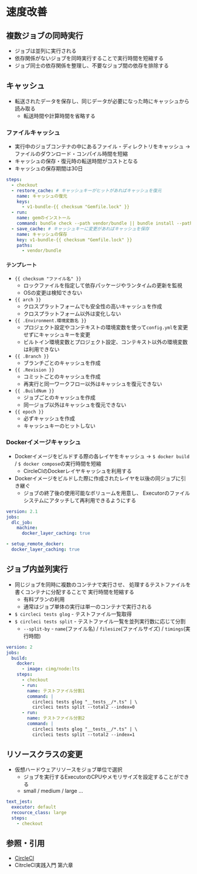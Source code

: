 # 速度改善
## 複数ジョブの同時実行
- ジョブは並列に実行される
- 依存関係がないジョブを同時実行することで実行時間を短縮する
- ジョブ同士の依存関係を整理し、不要なジョブ間の依存を排除する

## キャッシュ
- 転送されたデータを保存し、同じデータが必要になった時にキャッシュから読み取る
  - 転送時間や計算時間を省略する

### ファイルキャッシュ
- 実行中のジョブコンテナの中にあるファイル・ディレクトリをキャッシュ
  -> ファイルのダウンロード・コンパイル時間を短縮
- キャッシュの保存・復元時の転送時間がコストとなる
- キャッシュの保存期間は30日
```yml
steps:
  - checkout
  - restore_cache: # キャッシュキーがヒットがあればキャッシュを復元
    name: キャッシュの復元
    keys:
      - v1-bundle-{{ checksum "Gemfile.lock" }}
  - run:
    name: gemのインストール
    command: bundle check --path vendor/bundle || bundle install --path vendor/bundle
  - save_cache: # キャッシュキーに変更があればキャッシュを保存
    name: キャッシュの保存
    key: v1-bundle-{{ checksum "Gemfile.lock" }}
    paths:
      - vendor/bundle
```

#### テンプレート
- `{{ checksum "ファイル名" }}`
  - ロックファイルを指定して依存パッケージやランタイムの更新を監視
  - OSの変更は検知できない
- `{{ arch }}`
  - クロスプラットフォームでも安全性の高いキャッシュを作成
  - クロスプラットフォーム以外は変化しない
- `{{ .Environment.環境変数名 }}`
  - プロジェクト設定やコンテキストの環境変数を使って`config.yml`を変更せずにキャッシュキーを変更
  - ビルトイン環境変数とプロジェクト設定、コンテキスト以外の環境変数は利用できない
- `{{ .Branch }}`
  - ブランチごとのキャッシュを作成
- `{{ .Revision }}`
  - コミットごとのキャッシュを作成
  - 再実行と同一ワークフロー以外はキャッシュを復元できない
- `{{ .BuildNum }}`
  - ジョブごとのキャッシュを作成
  - 同一ジョブ以外はキャッシュを復元できない
- `{{ epoch }}`
  - 必ずキャッシュを作成
  - キャッシュキーのヒットしない

### Dockerイメージキャッシュ
- Dockerイメージをビルドする際の各レイヤをキャッシュ
  -> `$ docker build` / `$ docker compose`の実行時間を短縮
  - CircleCIのDockerレイヤキャッシュを利用する
- Dockerイメージをビルドした際に作成されたレイヤを以後の同ジョブに引き継ぐ
  - ジョブの終了後の使用可能なボリュームを用意し、
    Executorのファイルシステムにアタッチして再利用できるようにする
```yml
version: 2.1
jobs:
  dlc_job:
    machine:
      docker_layer_caching: true
```

```yml
- setup_remote_docker:
  docker_layer_caching: true
```

## ジョブ内並列実行
- 同じジョブを同時に複数のコンテナで実行させ、
  処理するテストファイルを書くコンテナに分配することで
  実行時間を短縮する
  - 有料プランの利用
  - 通常はジョブ単体の実行は単一のコンテナで実行される
- `$ circleci tests glog` - テストファイル一覧取得
- `$ circleci tests split` - テストファイル一覧を並列実行数に応じて分割
  - `--split-by` - `name`(ファイル名) / `filesize`(ファイルサイズ) / `timings`(実行時間)
```yml
version: 2
jobs:
  build:
    docker:
      - image: cimg/node:lts
    steps:
      - checkout
      - run:
        name: テストファイル分割1
        command: |
          circleci tests glog "__tests__/*.ts" | \
          circleci tests split --total2 --index=0
      - run:
        name: テストファイル分割2
        command: |
          circleci tests glog "__tests__/*.ts" | \
          circleci tests split --total2 --index=1
```

## リソースクラスの変更
- 仮想ハードウェアリソースをジョブ単位で選択
  - ジョブを実行するExecutorのCPUやメモリサイズを設定することができる
  - small / medium / large ...
```yml
text_jest:
  executor: default
  recource_class: large
  steps:
    - checkout
```

## 参照・引用
- [CircleCI](https://circleci.com/docs/ja/2.0/about-circleci/#section=welcome)
- CitrcleCI実践入門 第六章
